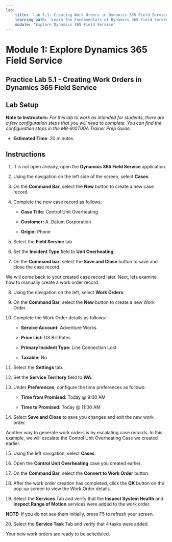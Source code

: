 ```yaml
---
lab:
    title: 'Lab 5.1: Creating Work Orders in Dynamics 365 Field Service'
    learning path: 'Learn the Fundamentals of Dynamics 365 Field Service'
    module: 'Explore Dynamics 365 Field Service'
---
```


Module 1: Explore Dynamics 365 Field Service
========================

## Practice Lab 5.1 - Creating Work Orders in Dynamics 365 Field Service

## Lab Setup

**Note to Instructors:** *For this lab to work as intended for students, there are a few configuration steps that you will need to complete.  You can find the configuration steps in the MB-910T00A Trainer Prep Guide.*

  - **Estimated Time**: 20 minutes

## Instructions

1. If is not open already, open the **Dynamics 365 Field Service** application.  

2. Using the navigation on the left side of the screen, select **Cases**.  

3. On the **Command Bar**, select the **New** button to create a new case record. 

4. Complete the new case record as follows: 

	- **Case Title:** Control Unit Overheating 

	- **Customer:** A. Datum Corporation 

	- **Origin:** Phone 

5. Select the **Field Service** tab 

6. Set the **Incident Type** field to **Unit Overheating**. 

7. On the **Command bar**, select the **Save and Close** button to save and close the case record.  

 

We will come back to your created case record later. Next, lets examine how to manually create a work order record.  

 

8. Using the navigation on the left, select **Work Orders**. 

9. On the **Command Bar**, select the **New** button to create a new Work Order. 

10. Complete the Work Order details as follows: 

	- **Service Account:** Adventure Works 

	- **Price List:** US Bill Rates 

	- **Primary Incident Type:** Line Connection Lost 

	- **Taxable:** No 

11. Select the **Settings** tab. 

12. Set the **Service Territory** field to **WA**. 

13. Under **Preferences**, configure the time preferences as follows: 

	- **Time from Promised:** Today @ 9:00 AM 

	- **Time to Promised:** Today @ 11:00 AM 

14. Select **Save and Close** to save you changes and exit the new work order. 

 

Another way to generate work orders is by escalating case records. In this example, we will escalate the Control Unit Overheating Case we created earlier.  

 

15. Using the left navigation, select **Cases**.  

16. Open the **Control Unit Overheating** case you created earlier.  

17. On the **Command Bar**, select the **Convert to Work Order** button.  

18. After the work order creation has completed, click the **OK** button on the pop-up screen to view the Work Order details.  

19. Select the **Services** Tab and verify that the **Inspect System Health** and **Inspect Range of Motion** services were added to the work order. 

**NOTE:** If you do not see them initially, press F5 to refresh your screen.  

20. Select the **Service Task** Tab and verify that 4 tasks were added. 

Your new work orders are ready to be scheduled. 
